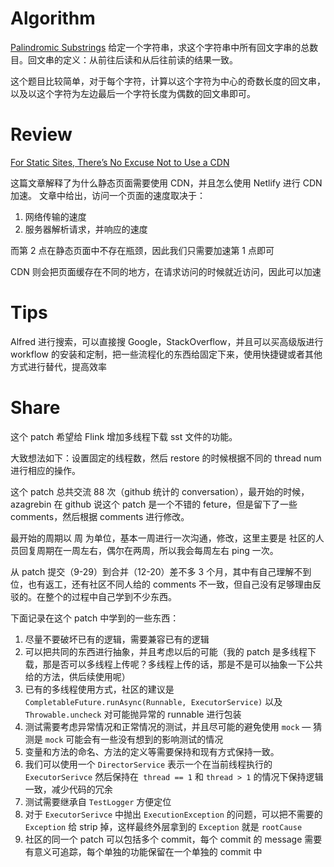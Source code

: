 # Algorithm
[Palindromic Substrings](https://leetcode.com/problems/palindromic-substrings/)
给定一个字符串，求这个字符串中所有回文字串的总数目。回文串的定义：从前往后读和从后往前读的结果一致。

这个题目比较简单，对于每个字符，计算以这个字符为中心的奇数长度的回文串，以及以这个字符为左边最后一个字符长度为偶数的回文串即可。

# Review
[For Static Sites, There’s No Excuse Not to Use a CDN](https://forestry.io/blog/for-static-sites-theres-no-excuse-not-to-use-a-cdn/)

这篇文章解释了为什么静态页面需要使用 CDN，并且怎么使用 Netlify 进行 CDN 加速。
文章中给出，访问一个页面的速度取决于：
1. 网络传输的速度
2. 服务器解析请求，并响应的速度

而第 2 点在静态页面中不存在瓶颈，因此我们只需要加速第 1 点即可

CDN 则会把页面缓存在不同的地方，在请求访问的时候就近访问，因此可以加速

# Tips
Alfred 进行搜索，可以直接搜 Google，StackOverflow，并且可以买高级版进行 workflow 的安装和定制，把一些流程化的东西给固定下来，使用快捷键或者其他方式进行替代，提高效率

# Share
这个 patch 希望给 Flink 增加多线程下载 sst 文件的功能。

大致想法如下：设置固定的线程数，然后 restore 的时候根据不同的 thread num 进行相应的操作。

这个 patch 总共交流 88 次（github 统计的 conversation），最开始的时候，azagrebin 在 github 说这个 patch 是一个不错的 feture，但是留下了一些 comments，然后根据 comments 进行修改。

最开始的周期以 周 为单位，基本一周进行一次沟通，修改，这里主要是 社区的人员回复周期在一周左右，偶尔在两周，所以我会每周左右 ping 一次。

从 patch 提交（9-29）到合并（12-20）差不多 3 个月，其中有自己理解不到位，也有返工，还有社区不同人给的 comments 不一致，但自己没有足够理由反驳的。在整个的过程中自己学到不少东西。


下面记录在这个 patch 中学到的一些东西：

1. 尽量不要破坏已有的逻辑，需要兼容已有的逻辑
2. 可以把共同的东西进行抽象，并且考虑以后的可能（我的 patch 是多线程下载，那是否可以多线程上传呢？多线程上传的话，那是不是可以抽象一下公共给的方法，供后续使用呢）
3. 已有的多线程使用方式，社区的建议是 `CompletableFuture.runAsync(Runnable, ExecutorService)` 以及`Throwable.uncheck` 对可能抛异常的 runnable 进行包装
4. 测试需要考虑异常情况和正常情况的测试，并且尽可能的避免使用 `mock` — 猜测是 `mock` 可能会有一些没有想到的影响测试的情况
5. 变量和方法的命名、方法的定义等需要保持和现有方式保持一致。
6. 我们可以使用一个 `DirectorService` 表示一个在当前线程执行的 `ExecutorSerivce` 然后保持在` thread == 1` 和 `thread > 1` 的情况下保持逻辑一致，减少代码的冗余
7. 测试需要继承自 `TestLogger` 方便定位
8. 对于 `ExecutorSerivce` 中抛出 `ExecutionException` 的问题，可以把不需要的 `Exception` 给 strip 掉，这样最终外层拿到的 `Exception` 就是 `rootCause` 
9. 社区的同一个 patch 可以包括多个 commit，每个 commit 的 message 需要有意义可追踪，每个单独的功能保留在一个单独的 commit 中
